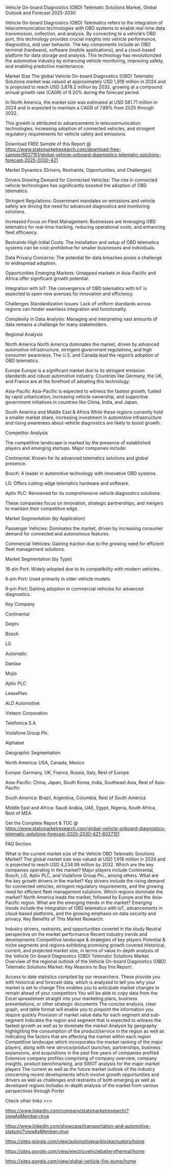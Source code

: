Vehicle On-board Diagnostics (OBD) Telematic Solutions Market, Global Outlook and Forecast 2025-2030

Vehicle On-board Diagnostics (OBD) Telematics refers to the integration of telecommunication technologies with OBD systems to enable real-time data transmission, collection, and analysis. By connecting to a vehicle’s OBD port, this technology provides crucial insights into vehicle performance, diagnostics, and user behavior. The key components include an OBD terminal (hardware), software (mobile applications), and a cloud-based platform for data storage and analysis. This technology has revolutionized the automotive industry by enhancing vehicle monitoring, improving safety, and enabling predictive maintenance.

Market Size
The global Vehicle On-board Diagnostics (OBD) Telematic Solutions market was valued at approximately USD 1,918 million in 2024 and is projected to reach USD 3,878.2 million by 2032, growing at a compound annual growth rate (CAGR) of 9.20% during the forecast period.

In North America, the market size was estimated at USD 581.71 million in 2024 and is expected to maintain a CAGR of 7.89% from 2025 through 2032.

This growth is attributed to advancements in telecommunication technologies, increasing adoption of connected vehicles, and stringent regulatory requirements for vehicle safety and emissions.

Download FREE Sample of this Report @ https://www.statsmarketresearch.com/download-free-sample/8027151/global-vehicle-onboard-diagnostics-telematic-solutions-forecast-2025-2030-421


Market Dynamics (Drivers, Restraints, Opportunities, and Challenges)

Drivers
Growing Demand for Connected Vehicles: The rise in connected vehicle technologies has significantly boosted the adoption of OBD telematics.

Stringent Regulations: Government mandates on emissions and vehicle safety are driving the need for advanced diagnostics and monitoring solutions.

Increased Focus on Fleet Management: Businesses are leveraging OBD telematics for real-time tracking, reducing operational costs, and enhancing fleet efficiency.

Restraints
High Initial Costs: The installation and setup of OBD telematics systems can be cost-prohibitive for smaller businesses and individuals.

Data Privacy Concerns: The potential for data breaches poses a challenge to widespread adoption.

Opportunities
Emerging Markets: Untapped markets in Asia-Pacific and Africa offer significant growth potential.

Integration with IoT: The convergence of OBD telematics with IoT is expected to open new avenues for innovation and efficiency.

Challenges
Standardization Issues: Lack of uniform standards across regions can hinder seamless integration and functionality.

Complexity in Data Analysis: Managing and interpreting vast amounts of data remains a challenge for many stakeholders.

Regional Analysis

North America
North America dominates the market, driven by advanced automotive infrastructure, stringent government regulations, and high consumer awareness. The U.S. and Canada lead the region’s adoption of OBD telematics.

Europe
Europe is a significant market due to its stringent emission standards and robust automotive industry. Countries like Germany, the UK, and France are at the forefront of adopting this technology.

Asia-Pacific
Asia-Pacific is expected to witness the fastest growth, fueled by rapid urbanization, increasing vehicle ownership, and supportive government initiatives in countries like China, India, and Japan.

South America and Middle East & Africa
While these regions currently hold a smaller market share, increasing investment in automotive infrastructure and rising awareness about vehicle diagnostics are likely to boost growth.

Competitor Analysis

The competitive landscape is marked by the presence of established players and emerging startups. Major companies include:

Continental: Known for its advanced telematics solutions and global presence.

Bosch: A leader in automotive technology with innovative OBD systems.

LG: Offers cutting-edge telematics hardware and software.

Aptiv PLC: Renowned for its comprehensive vehicle diagnostics solutions.

These companies focus on innovation, strategic partnerships, and mergers to maintain their competitive edge.

Market Segmentation (by Application)

Passenger Vehicles: Dominates the market, driven by increasing consumer demand for connected and autonomous features.

Commercial Vehicles: Gaining traction due to the growing need for efficient fleet management solutions.

Market Segmentation (by Type)

16-pin Port: Widely adopted due to its compatibility with modern vehicles.

6-pin Port: Used primarily in older vehicle models.

9-pin Port: Gaining adoption in commercial vehicles for advanced diagnostics.

Key Company

Continental

Delphi

Bosch

LG

Automatic

Danlaw

Mojio

Aptiv PLC

LeasePlan

ALD Automotive

Visteon Corporation

Telefonica S.A

Vodafone Group Plc.

Alphabet

Geographic Segmentation

North America: USA, Canada, Mexico

Europe: Germany, UK, France, Russia, Italy, Rest of Europe

Asia-Pacific: China, Japan, South Korea, India, Southeast Asia, Rest of Asia-Pacific

South America: Brazil, Argentina, Columbia, Rest of South America

Middle East and Africa: Saudi Arabia, UAE, Egypt, Nigeria, South Africa, Rest of MEA

Get the Complete Report & TOC @ https://www.statsmarketresearch.com/global-vehicle-onboard-diagnostics-telematic-solutions-forecast-2025-2030-421-8027151

FAQ Section

What is the current market size of the Vehicle OBD Telematic Solutions Market?
The global market size was valued at USD 1,918 million in 2024 and is projected to reach USD 4,234.99 million by 2032.
Which are the key companies operating in the market?
Major players include Continental, Bosch, LG, Aptiv PLC, and Vodafone Group Plc., among others.
What are the key growth drivers in the market?
Key drivers include the rising demand for connected vehicles, stringent regulatory requirements, and the growing need for efficient fleet management solutions.
Which regions dominate the market?
North America leads the market, followed by Europe and the Asia-Pacific region.
What are the emerging trends in the market?
Emerging trends include the integration of OBD telematics with IoT, advancements in cloud-based platforms, and the growing emphasis on data security and privacy.
Key Benefits of This Market Research:

Industry drivers, restraints, and opportunities covered in the study
Neutral perspective on the market performance
Recent industry trends and developments
Competitive landscape & strategies of key players
Potential & niche segments and regions exhibiting promising growth covered
Historical, current, and projected market size, in terms of value
In-depth analysis of the Vehicle On-board Diagnostics (OBD) Telematic Solutions Market
Overview of the regional outlook of the Vehicle On-board Diagnostics (OBD) Telematic Solutions Market:
Key Reasons to Buy this Report:

Access to date statistics compiled by our researchers. These provide you with historical and forecast data, which is analyzed to tell you why your market is set to change
This enables you to anticipate market changes to remain ahead of your competitors
You will be able to copy data from the Excel spreadsheet straight into your marketing plans, business presentations, or other strategic documents
The concise analysis, clear graph, and table format will enable you to pinpoint the information you require quickly
Provision of market value data for each segment and sub-segment
Indicates the region and segment that is expected to witness the fastest growth as well as to dominate the market
Analysis by geography highlighting the consumption of the product/service in the region as well as indicating the factors that are affecting the market within each region
Competitive landscape which incorporates the market ranking of the major players, along with new service/product launches, partnerships, business expansions, and acquisitions in the past five years of companies profiled
Extensive company profiles comprising of company overview, company insights, product benchmarking, and SWOT analysis for the major market players
The current as well as the future market outlook of the industry concerning recent developments which involve growth opportunities and drivers as well as challenges and restraints of both emerging as well as developed regions
Includes in-depth analysis of the market from various perspectives through Porter

Check other links >>>

https://www.linkedin.com/company/statsmarketresearch/?viewAsMember=true

https://www.linkedin.com/showcase/transportation-and-automotive-statsmr/?viewAsMember=true

https://sites.google.com/view/automotiveparklockactuators/home

https://sites.google.com/view/electricvehiclebatterythermal/home

https://sites.google.com/view/global-vehicle-fire-pump/home

